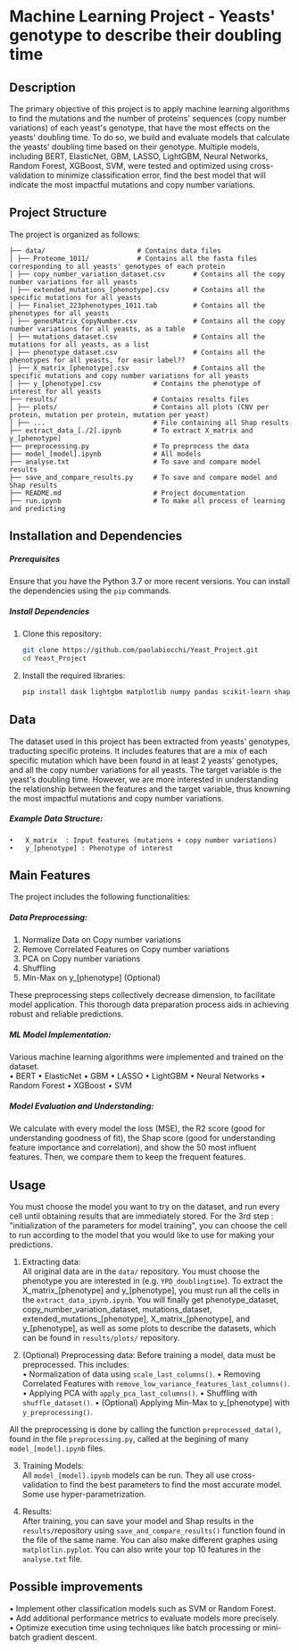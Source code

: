 # **Machine Learning Project - Yeasts' genotype to describe their doubling time**

## **Description**
The primary objective of this project is to apply machine learning algorithms to find the mutations and the number of proteins' sequences (copy number variations) of each yeast's genotype, that have the most effects on the yeasts' doubling time. To do so, we build and evaluate models that calculate the yeasts' doubling time based on their genotype. Multiple models, including BERT, ElasticNet, GBM, LASSO, LightGBM, Neural Networks, Random Forest, XGBoost, SVM, were tested and optimized using cross-validation to minimize classification error, find the best model that will indicate the most impactful mutations and copy number variations.

## **Project Structure**
The project is organized as follows:  
```
├── data/                       # Contains data files
│ ├── Proteome_1011/            # Contains all the fasta files corresponding to all yeasts' genotypes of each protein
│ ├── copy_number_variation_dataset.csv       # Contains all the copy number variations for all yeasts
│ ├── extended_mutations_[phenotype].csv      # Contains all the specific mutations for all yeasts
│ ├── Finalset_223phenotypes_1011.tab         # Contains all the phenotypes for all yeasts
│ ├── genesMatrix_CopyNumber.csv              # Contains all the copy number variations for all yeasts, as a table
│ ├── mutations_dataset.csv                   # Contains all the mutations for all yeasts, as a list
│ ├── phenotype_dataset.csv                   # Contains all the phenotypes for all yeasts, for easir label??
│ ├── X_matrix_[phenotype].csv                # Contains all the specific mutations and copy number variations for all yeasts
│ ├── y_[phenotype].csv             # Contains the phenotype of interest for all yeasts
├── results/                        # Contains results files
│ ├── plots/                        # Contains all plots (CNV per protein, mutation per protein, mutation per yeast)
│ ├── ...                           # File containing all Shap results  
├── extract_data_[./2].ipynb        # To extract X_matrix and y_[phenotype]
├── preprocessing.py                # To preprocess the data
├── model_[model].ipynb             # All models
├── analyse.txt                     # To save and compare model results
├── save_and_compare_results.py     # To save and compare model and Shap results
├── README.md                       # Project documentation  
├── run.ipynb                       # To make all process of learning and predicting  
```
## **Installation and Dependencies**
##### Prerequisites
Ensure that you have the Python 3.7 or more recent versions. You can install the dependencies using the `pip` commands.

##### Install Dependencies
1. Clone this repository:
   ```bash
   git clone https://github.com/paolabiocchi/Yeast_Project.git
   cd Yeast_Project

2.	Install the required libraries:
	```bash
    pip install dask lightgbm matplotlib numpy pandas scikit-learn shap scipy seaborn skorch torch transformers xgboost

## Data
The dataset used in this project has been extracted from yeasts' genotypes, traducting specific proteins. It includes features that are a mix of each specific mutation which have been found in at least 2 yeasts' genotypes, and all the copy number variations for all yeasts. The target variable is the yeast's doubling time. However, we are more interested in understanding the relationship between the features and the target variable, thus knowning the most impactful mutations and copy number variations.

##### Example Data Structure:
	•	X_matrix  : Input features (mutations + copy number variations)
	•	y_[phenotype] : Phenotype of interest

## Main Features
The project includes the following functionalities:

##### Data Preprocessing:
1. Normalize Data on Copy number variations
2. Remove Correlated Features on Copy number variations
3. PCA on Copy number variations
4. Shuffling  
5. Min-Max on y_[phenotype] (Optional)  

These preprocessing steps collectively decrease dimension, to facilitate model application. This thorough data preparation process aids in achieving robust and reliable predictions.

##### ML Model Implementation:
Various machine learning algorithms were implemented and trained on the dataset.    
•	BERT
•   ElasticNet
•   GBM
•   LASSO
•   LightGBM
•   Neural Networks
•   Random Forest
•   XGBoost
•   SVM  

##### Model Evaluation and Understanding: 
We calculate with every model the loss (MSE), the R2 score (good for understanding goodness of fit), the Shap score (good for understanding feature importance and correlation), and show the 50 most influent features. Then, we compare them to keep the frequent features.


## Usage
You must choose the model you want to try on the dataset, and run every cell until obtaining results that are immediately stored.
For the 3rd step : "initialization of the parameters for model training", you can choose the cell to run according to the model that you would like to use for making your predictions.

1. Extracting data:   
All original data are in the `data/` repository. You must choose the phenotype you are interested in (e.g. `YPD_doublingtime`). To extract the X_matrix_[phenotype] and y_[phenotype], you must run all the cells in the `extract_data_ipynb.ipynb`. You will finally get phenotype_dataset, copy_number_variation_dataset, mutations_dataset, extended_mutations_[phenotype], X_matrix_[phenotype], and y_[phenotype], as well as some plots to describe the datasets, which can be found in `results/plots/` repository.

2. (Optional) Preprocessing data: 
Before training a model, data must be preprocessed. This includes:   
•	Normalization of data using `scale_last_columns()`.
•	Removing Correlated Features with `remove_low_variance_features_last_columns()`.
•	Applying PCA with `apply_pca_last_columns()`.
•	Shuffling with `shuffle_dataset()`.
•	(Optional) Applying Min-Max to y_[phenotype] with `y_preprocessing()`.

All the preprocessing is done by calling the function `preprocessed_data()`, found in the file `preprocessing.py`, called at the begining of many `model_[model].ipynb` files.

3. Training Models:    
All `model_[model].ipynb` models can be run. They all use cross-validation to find the best parameters to find the most accurate model. Some use hyper-parametrization.

4. Results:  
After training, you can save your model and Shap results in the `results/`repository using `save_and_compare_results()` function found in the file of the same name. You can also make different graphes using `matplotlin.pyplot`. You can also write your top 10 features in the `analyse.txt` file.

## Possible improvements  
• Implement other classification models such as SVM or Random Forest.  
• Add additional performance metrics to evaluate models more precisely.  
• Optimize execution time using techniques like batch processing or mini-batch gradient descent.


